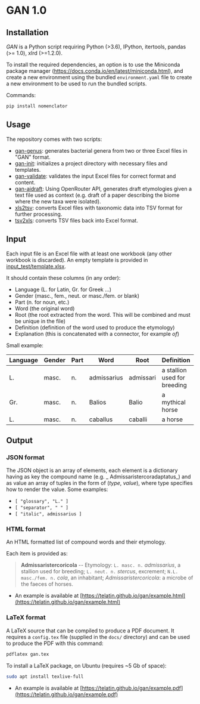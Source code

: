 # GAN 1.0

## Installation

_GAN_ is a Python script requiring Python (>3.6), IPython, itertools, 
pandas (>= 1.0), xlrd (>=1.2.0).

To install the required dependencies, an option is to use the Miniconda package manager (https://docs.conda.io/en/latest/miniconda.html), and create a new environment using the bundled `environment.yaml` file to create a new environment to be used to run the bundled scripts.

Commands:

```bash
pip install nomenclator
```

## Usage

The repository comes with two scripts:

* [gan-genus](gan-genus.md): generates bacterial genera from two or three Excel files in "GAN" format.
* [gan-init](gan-init.md): initializes a project directory with necessary files and templates.
* [gan-validate](gan-validate.md): validates the input Excel files for correct format and content.
* [gan-aidraft](genai.md): Using OpenRouter API, generates draft etymologies given a text file used as context (e.g. draft of a paper describing the biome where the new taxa were isolated).
* [xls2tsv](xls2tsv.md): converts Excel files with taxonomic data into TSV format for further processing.
* [tsv2xls](tsv2xls.md): converts TSV files back into Excel format.


## Input

Each input file is an Excel file with at least one workbook (any other workbook is discarded). An empty template is provided in [input_test/template.xlsx](https://github.com/telatin/gan/blob/master/input_test/template.xlsx).


It should contain these columns (in any order):
* Language (L. for Latin, Gr. for Greek ...)
* Gender (masc., fem., neut. or masc./fem. or blank)
* Part (n. for noun, etc.)
* Word (the original word)
* Root (the root extracted from the word. This will be combined and must be unique in the file)
* Definition (definition of the word used to produce the etymology)
* Explanation (this is concatenated with a connector, for example _of_)

Small example:

| Language  | Gender | Part | Word | Root | Definition | Explanation  |
|:-----|:-------|:-----|-------------|-----------|-------------------------------|--------|
| L.   | masc.  | n.   | admissarius | admissari | a stallion used for breeding  | horses |
| Gr.  | masc.  | n.   | Balios      | Balio     | a mythical horse              | horses |
| L.   | masc.  | n.   | caballus    | caballi   | a horse                       | horses |


## Output

### JSON format

The JSON object is an array of elements, each element is a dictionary having as key the compound name (e.g. _ Admissaristercoradaptatus_) and as value an array of tuples in the form of (_type_, _value_), where type specifies how to render the value. Some examples:
 * `[ "glossary", "L." ]`
 * `[ "separator", " " ]`
 * `[ "italic", admissarius ]`

### HTML format

An HTML formatted list of compound words and their etymology.

Each item is provided as:

> **Admissaristercoricola** -- 
> Etymology: `L. masc. n.` _admissarius_, a stallion used for breeding; `L. neut. n.` _stercus_, excrement; `N.L. masc./fem. n.` _cola_, an inhabitant; _Admissaristercoricola_: a microbe of the faeces of horses.

* An example is available at [https://telatin.github.io/gan/example.html](https://telatin.github.io/gan/example.html)

### LaTeX format

A LaTeX source that can be compiled to produce a PDF document. It requires a `config.tex` file (supplied in the `docs/` directory) and can be used to produce the PDF with this command:

```bash
pdflatex gan.tex
```

To install a LaTeX package, on Ubuntu (requires ~5 Gb of space):
```bash
sudo apt install texlive-full
```

* An example is available at [https://telatin.github.io/gan/example.pdf](https://telatin.github.io/gan/example.pdf)
